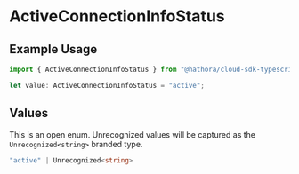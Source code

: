 # ActiveConnectionInfoStatus

## Example Usage

```typescript
import { ActiveConnectionInfoStatus } from "@hathora/cloud-sdk-typescript/models/components";

let value: ActiveConnectionInfoStatus = "active";
```

## Values

This is an open enum. Unrecognized values will be captured as the `Unrecognized<string>` branded type.

```typescript
"active" | Unrecognized<string>
```